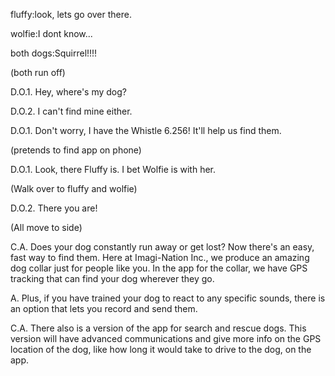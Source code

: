 fluffy:look, lets go over there.

wolfie:I dont know...

both dogs:Squirrel!!!!

(both run off)


D.O.1. Hey, where's my dog?

D.O.2. I can't find mine either.

D.O.1. Don't worry, I have the Whistle 6.256! It'll help us find them.

(pretends to find app on phone)

D.O.1. Look, there Fluffy is. I bet Wolfie is with her.

(Walk over to  fluffy and wolfie)

D.O.2. There you are!

(All move to side)

C.A. Does your dog constantly run away or get lost? Now there's an easy, fast way to find them. Here at Imagi-Nation Inc., we produce an amazing dog collar just for people like you. In the app for the collar, we have GPS tracking that can find your dog wherever they go.

A. Plus, if you have trained your dog to react to any specific sounds, there is an option that lets you record and send them.

C.A. There also is a version of the app for search and rescue dogs. This version will have advanced communications and give more info on the GPS location of the dog, like how long it would take to drive to the dog, on the app.
